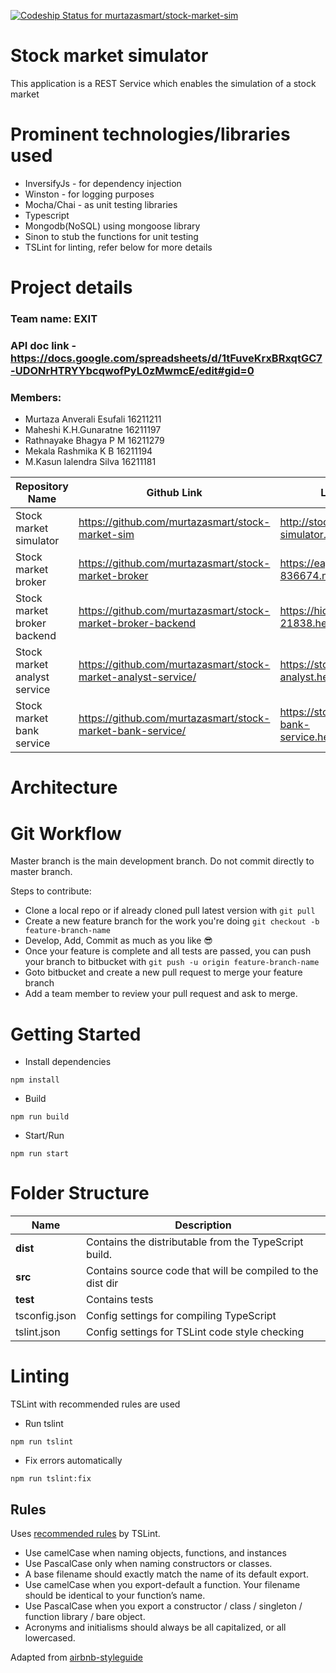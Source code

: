 [ ![Codeship Status for murtazasmart/stock-market-sim](https://app.codeship.com/projects/d9e84da0-56c6-0136-a61e-62d37ace2b50/status?branch=master)](https://app.codeship.com/projects/294830)

# Stock market simulator

This application is a REST Service which enables the simulation of a stock market

# Prominent technologies/libraries used
 - InversifyJs - for dependency injection
 - Winston - for logging purposes
 - Mocha/Chai - as unit testing libraries
 - Typescript
 - Mongodb(NoSQL) using mongoose library
 - Sinon to stub the functions for unit testing
 - TSLint for linting, refer below for more details
 
 # Project details
### Team name: EXIT
### API doc link - https://docs.google.com/spreadsheets/d/1tFuveKrxBRxqtGC7-UDONrHTRYYbcqwofPyL0zMwmcE/edit#gid=0
### Members:
 - Murtaza Anverali Esufali 16211211
 - Maheshi K.H.Gunaratne    16211197
 - Rathnayake Bhagya P M    16211279
 - Mekala Rashmika K B      16211194
 - M.Kasun lalendra Silva   16211181

| Repository Name        | Github Link           | Live URL  |
| ------------- |-------------| -----|
| Stock market simulator | https://github.com/murtazasmart/stock-market-sim | http://stock-market-simulator.herokuapp.com/ |
| Stock market broker | https://github.com/murtazasmart/stock-market-broker | https://eager-babbage-836674.netlify.com |
| Stock market broker backend | https://github.com/murtazasmart/stock-market-broker-backend | https://hidden-badlands-21838.herokuapp.com/ |
| Stock market analyst service | https://github.com/murtazasmart/stock-market-analyst-service/ | https://stock-market-analyst.herokuapp.com |
| Stock market bank service | https://github.com/murtazasmart/stock-market-bank-service/ | https://stock-market-bank-service.herokuapp.com/ |

# Architecture
 

# Git Workflow

Master branch is the main development branch. Do not commit directly to master branch.

Steps to contribute:

- Clone a local repo or if already cloned pull latest version with `git pull`
- Create a new feature branch for the work you're doing `git checkout -b feature-branch-name`
- Develop, Add, Commit as much as you like 😎 
- Once your feature is complete and all tests are passed, you can push your branch to bitbucket with `git push -u origin feature-branch-name`
- Goto bitbucket and create a new pull request to merge your feature branch
- Add a team member to review your pull request and ask to merge.

# Getting Started

- Install dependencies
```
npm install
```

- Build 
```
npm run build
```

- Start/Run
```
npm run start
```

# Folder Structure

| Name | Description |
| ------------------------ | ----------------------------------------------------------------- |
| **dist**                 | Contains the distributable from the TypeScript build.             |
| **src**                  | Contains source code that will be compiled to the dist dir   |                
| **test**                 | Contains tests                                                    |
| tsconfig.json            | Config settings for compiling TypeScript                          |
| tslint.json              | Config settings for TSLint code style checking                    |                          


# Linting

TSLint with recommended rules are used

- Run tslint 
```
npm run tslint
```
- Fix errors automatically 
```
npm run tslint:fix
```
## Rules

Uses [recommended rules](https://palantir.github.io/tslint/rules/) by TSLint.

- Use camelCase when naming objects, functions, and instances
- Use PascalCase only when naming constructors or classes.
- A base filename should exactly match the name of its default export.
- Use camelCase when you export-default a function. Your filename should be identical to your function’s name.
- Use PascalCase when you export a constructor / class / singleton / function library / bare object.
- Acronyms and initialisms should always be all capitalized, or all lowercased.

Adapted from [airbnb-styleguide](https://github.com/airbnb/javascript#naming-conventions)
